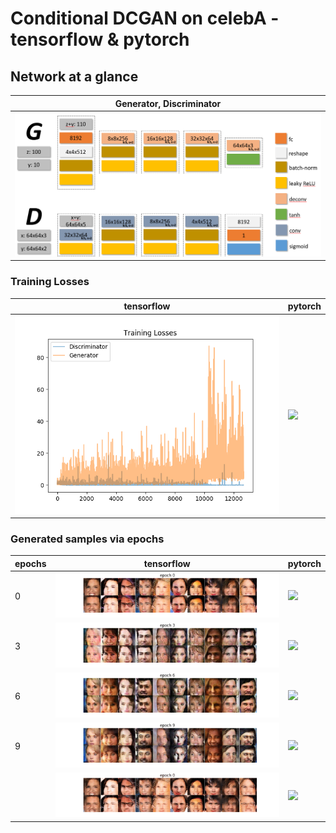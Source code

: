 # Conditional DCGAN on celebA - tensorflow & pytorch

## Network at a glance

| **Generator**, **Discriminator** |
| --- |
| ![N](./assets/network_structure.png) |

### Training Losses

| tensorflow | pytorch |
| --- | --- |
| ![](./assets/losses_tf.png) | ![](./assets/losses_pytorch.png) |

### Generated samples via epochs

| epochs | tensorflow | pytorch |
| --- | --- | --- |
| 0 | ![](./assets/epoch_0_tf.png) | ![](./assets/epoch_0_pytorch.png) |
| 3 | ![](./assets/epoch_3_tf.png) | ![](./assets/epoch_3_pytorch.png) |
| 6 | ![](./assets/epoch_6_tf.png) | ![](./assets/epoch_6_pytorch.png) |
| 9 | ![](./assets/epoch_9_tf.png) | ![](./assets/epoch_9_pytorch.png) |
|  | ![](./assets/by_epochs_tf.gif) | ![](./assets/by_epochs_pytorch.gif) |
